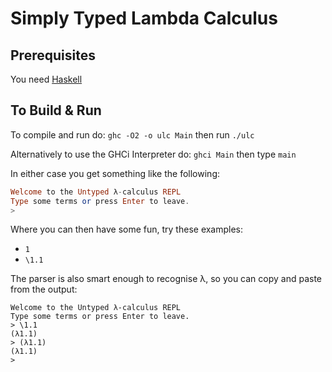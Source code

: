 # Simply Typed Lambda Calculus

## Prerequisites
You need [Haskell](https://www.haskell.org/)

## To Build & Run

To compile and run do:
`ghc -O2 -o ulc Main`
then run `./ulc`

Alternatively to use the GHCi Interpreter do:
`ghci Main`
then type `main`

In either case you get something like the following:
```haskell
Welcome to the Untyped λ-calculus REPL
Type some terms or press Enter to leave.
>

```

Where you can then have some fun, try these examples:
- `1`
- `\1.1`

The parser is also smart enough to recognise λ, so you can copy and paste from the output:
```
Welcome to the Untyped λ-calculus REPL
Type some terms or press Enter to leave.
> \1.1
(λ1.1)
> (λ1.1)
(λ1.1)
>
```


